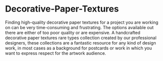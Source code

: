 # Decorative-Paper-Textures
Finding high-quality decorative paper textures for a project you are working on can be very time-consuming and frustrating. The options available out there are either of too poor quality or are expensive. A handcrafted decorative paper textures rare types collection created by our professional designers, these collections are a fantastic resource for any kind of design work, in most cases as a background for postcards or work in which you want to express respect for the artwork audience.
